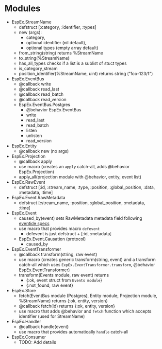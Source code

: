 # Modules

- EspEx.StreamName
  - defstruct [:category, :identifier, :types]
  - new (args):
    - category,
    - optional identifier (nil default),
    - optional types (empty array default)
  - from_string(string) returns %StreamName
  - to_string(%StreamName)
  - has_all_types checks if a list is a sublist of stuct types
  - is_category_stream
  - position_identifier(%StreamName, uint) returns string ("foo-123/1")
- EspEx.EventBus
  - @callback write
  - @callback read_last
  - @callback read_batch
  - @callback read_version
  - EspEx.EventBus.Postgres
    - @behavior EspEx.EventBus
    - write
    - read_last
    - read_batch
    - listen
    - unlisten
    - read_version
- EspEx.Entity
  - @callback new (no args)
- EspEx.Projection
  - @callback apply
  - use macro (creates an `apply` catch-all, adds @behavior EspEx.Projection)
  - apply_all(projection module with @behavior, entity, event list)
- EspEx.RawEvent
  - defstruct [:id, :stream_name, :type, :position, :global_position, :data,
    :metadata, :time]
- EspEx.Event.RawMetadata
  - defstruct [:stream_name, :position, :global_position, :metadata, :time]
- EspEx.Event
  - caused_by(event) sets RawMetadata metadata field following
    [eventide specs](https://github.com/eventide-project/messaging/blob/6027504b4b505a233f74d055321c262a61003803/lib/messaging/message/metadata.rb)
  - use macro that provides macro `defevent`
    - defevent is just defstruct + [:id, :metadata]
  - EspEx.Event.Causation (protocol)
    - caused_by
- EspEx.EventTransformer
  - @callback transform(string, raw event)
  - use macro (creates generic transform(string, event) and a transform
    catch-all which uses `ExpEx.EventTransformer.transform`,
    @behavior EspEx.EventTransformer)
  - transform(Events module, raw event) returns
    - {:ok, event struct from `Events module`}
    - {:not_found, raw event}
- EspEx.Store
  - fetch(EventBus module (Postgres), Entity module, Projection module,
    %StreamName) returns {:ok, entity, version}
  - @callback fetch(id) returns {:ok, entity, version}
  - use macro that adds @behavior and `fetch` function which accepts
    identifier (used for StreamName)
- EspEx.Handler
  - @callback handle(event)
  - use macro that provides automatically `handle` catch-all
- EspEx.Consumer
  - TODO: Add details
